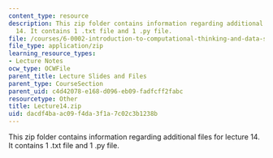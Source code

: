 ```yaml
---
content_type: resource
description: This zip folder contains information regarding additional files for lecture
  14. It contains 1 .txt file and 1 .py file.
file: /courses/6-0002-introduction-to-computational-thinking-and-data-science-fall-2016/dacdf4baac09f4da3f1a7c02c3b1238b_Lecture14.zip
file_type: application/zip
learning_resource_types:
- Lecture Notes
ocw_type: OCWFile
parent_title: Lecture Slides and Files
parent_type: CourseSection
parent_uid: c4d42078-e168-d096-eb09-fadfcff2fabc
resourcetype: Other
title: Lecture14.zip
uid: dacdf4ba-ac09-f4da-3f1a-7c02c3b1238b
---
```

This zip folder contains information regarding additional files for lecture 14. It contains 1 .txt file and 1 .py file.

